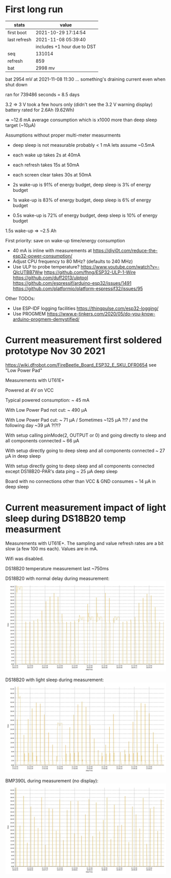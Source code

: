 # First long run

|stats         | value               |
|--------------|---------------------|
| first boot   | 2021-10-29 17:14:54 |
| last refresh | 2021-11-08 05:39:40 |
|              |includes +1 hour due to DST|
| seq          | 131014              |
| refresh      | 859                 |
| bat          | 2998 mv             |

bat 2954 mV at 2021-11-08 11:30 ... something's draining current even when shut down

ran for 739486 seconds = 8.5 days

3.2 => 3 V took a few hours only (didn't see the 3.2 V warning display)
battery rated for 2.6Ah (9.62Wh)

=> ~12.6 mA average consumption which is x1000 more than deep sleep target (~10µA)

Assumptions without proper multi-meter measurments
* deep sleep is not measurable probably < 1 mA lets assume ~0.5mA
* each wake up takes 2s at 40mA
* each refresh takes 15s at 50mA
* each screen clear takes 30s at 50mA

* 2s wake-up is 91% of energy budget, deep sleep is 3% of energy budget
* 1s wake-up is 83% of energy budget, deep sleep is 6% of energy budget
* 0.5s wake-up is 72% of energy budget, deep sleep is 10% of energy budget

1.5s wake-up => ~2.5 Ah

First priority: save on wake-up time/energy consumption
- 40 mA is inline with measurements at https://diyi0t.com/reduce-the-esp32-power-consumption/
- Adjust CPU frequency to 80 MHz? (defaults to 240 MHz)
- Use ULP to probe temperature? https://www.youtube.com/watch?v=-QIcUTBB7Ww https://github.com/fhng/ESP32-ULP-1-Wire https://github.com/duff2013/ulptool https://github.com/espressif/arduino-esp32/issues/1491 https://github.com/platformio/platform-espressif32/issues/95 

Other TODOs:
- Use ESP-IDF logging facilities https://thingpulse.com/esp32-logging/
- Use PROGMEM https://www.e-tinkers.com/2020/05/do-you-know-arduino-progmem-demystified/


# Current measurement first soldered prototype Nov 30 2021

https://wiki.dfrobot.com/FireBeetle_Board_ESP32_E_SKU_DFR0654 see "Low Power Pad"

Measurements with UT61E+

Powered at 4V on VCC

Typical powered consumption: ~ 45 mA

With Low Power Pad not cut: ~ 490 µA

With Low Power Pad cut: ~ 71 µA / Sometimes ~125 µA ?!? / and the following day ~39 µA ?!?!?

With setup calling pinMode(2, OUTPUT or 0) and going directly to sleep and all components connected ~ 66 µA

With setup directly going to deep sleep and all components connected ~ 27 µA in deep sleep

With setup directly going to deep sleep and all components connected except DS18B20-PAR's data ping ~ 25 µA deep sleep

Board with no connections other than VCC & GND consumes ~ 14 µA in deep sleep

# Current measurement impact of light sleep during DS18B20 temp measurment

Measurements with UT61E+. The sampling and value refresh rates are a bit slow (a few 100 ms each). Values are in mA.

Wifi was disabled.

DS18B20 temperature measurement last ~750ms

DS18B20 with normal delay during measurement:
![DS18B20 normal delay during measurement](thermometer-normal.jpg)

DS18B20 with light sleep during measurement:
![DS18B20 light sleep during measurement](thermometer-with-light-sleep.jpg)

BMP390L during measurement (no display):
![BMP390L temperature measurement](thermometer-bmp390l.jpg)